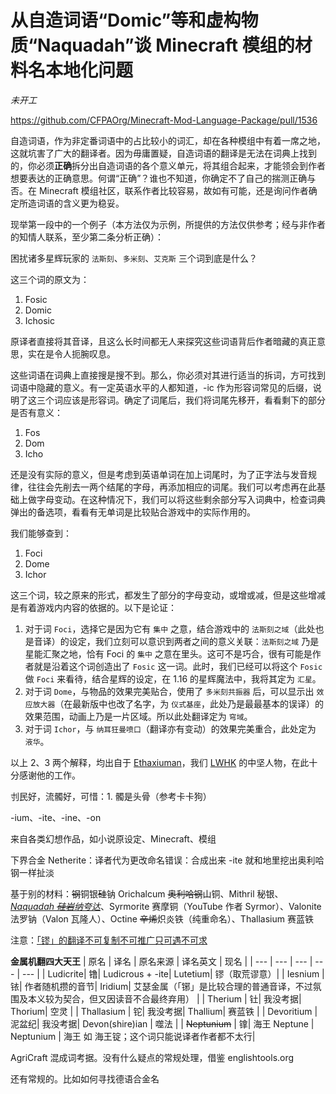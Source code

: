 # 从自造词语“Domic”等和虚构物质“Naquadah”谈 Minecraft 模组的材料名本地化问题

*未开工*

https://github.com/CFPAOrg/Minecraft-Mod-Language-Package/pull/1536

自造词语，作为非定番词语中的占比较小的词汇，却在各种模组中有着一席之地，这就坑害了广大的翻译者。因为毋庸置疑，自造词语的翻译是无法在词典上找到的，你必须**正确**拆分出自造词语的各个意义单元，将其组合起来，才能领会到作者想要表达的正确意思。何谓“正确”？谁也不知道，你确定不了自己的揣测正确与否。在 Minecraft 模组社区，联系作者比较容易，故如有可能，还是询问作者确定所造词语的含义更为稳妥。

现举第一段中的一个例子（本方法仅为示例，所提供的方法仅供参考；经与非作者的知情人联系，至少第二条分析正确）：

困扰诸多星辉玩家的 `法斯刻`、`多米刻`、`艾克斯` 三个词到底是什么？

这三个词的原文为：

1. Fosic
2. Domic
3. Ichosic

原译者直接将其音译，且这么长时间都无人来探究这些词语背后作者暗藏的真正意思，实在是令人扼腕叹息。

这些词语在词典上直接搜是搜不到。那么，你必须对其进行适当的拆词，方可找到词语中隐藏的意义。有一定英语水平的人都知道，-ic 作为形容词常见的后缀，说明了这三个词应该是形容词。确定了词尾后，我们将词尾先移开，看看剩下的部分是否有意义：

1. Fos
2. Dom
3. Icho

还是没有实际的意义，但是考虑到英语单词在加上词尾时，为了正字法与发音规律，往往会先削去一两个结尾的字母，再添加相应的词尾。我们可以考虑再在此基础上做字母变动。在这种情况下，我们可以将这些剩余部分写入词典中，检查词典弹出的备选项，看看有无单词是比较贴合游戏中的实际作用的。

我们能够查到：

1. Foci
2. Dome
3. Ichor

这三个词，较之原来的形式，都发生了部分的字母变动，或增或减，但是这些增减是有着游戏内内容的依据的。以下是论证：

1. 对于词 `Foci`，选择它是因为它有 `集中` 之意，结合游戏中的 `法斯刻之域`（此处也是音译）的设定，我们立刻可以意识到两者之间的意义关联：`法斯刻之域` 乃是星能汇聚之地，恰有 Foci 的 `集中` 之意在里头。这可不是巧合，很有可能是作者就是沿着这个词创造出了 `Fosic` 这一词。此时，我们已经可以将这个 `Fosic` 做 `Foci` 来看待，结合星辉的设定，在 1.16 的星辉魔法中，我将其定为 `汇星`。
2. 对于词 `Dome`，与物品的效果完美贴合，使用了 `多米刻共振器` 后，可以显示出 `效应放大器`（在最新版中也改了名字，为 `仪式基座`，此处乃是最最基本的误译）的效果范围，动画上乃是一片区域。所以此处翻译定为 `穹域`。
3. 对于词 `Ichor`，与 `纳耳狂曼喷口`（翻译亦有变动）的效果完美重合，此处定为 `液华`。

以上 2、3 两个解释，均出自于 [Ethaxiuman](https://github.com/Determancer)，我们 [LWHK](https://lwhk.github.io) 的中坚人物，在此十分感谢他的工作。

刌民好，流髑好，可惜：1. 髑是头骨（参考卡卡狗）

-ium、-ite、-ine、-on

来自各类幻想作品，如小说原设定、Minecraft、模组
    
下界合金 Netherite：译者代为更改命名错误：合成出来 -ite 就和地里挖出奥利哈钢一样扯淡

基于别的材料：~~钢~~铜银~~硅~~钠
Orichalcum ~~奥利哈钢~~山铜、Mithril 秘银、<u>*Naquadah ~~硅岩~~纳夸达*</u>、Syrmorite 赛摩铜（YouTube 作者 Syrmor）、Valonite 法罗钠（Valon 瓦隆人）、Octine ~~辛烯~~炽炎铁（纯重命名）、Thallasium 赛蓝铁
    
注意：<u>「镠」的翻译不可复制不可推广只可遇不可求</u>

**金属机翻四大天王**
| 原名      | 译名 | 原名来源      | 译名英文 | 现名 |
| --- | --- | --- | --- | --- |
| Ludicrite| 镥| Ludicrous + -ite| Lutetium| 镠（取荒谬意）|
| Iesnium   | 铱| 作者随机攒的音节| Iridium| 艾瑟金属（「铘」是比较合理的普通音译，不过氛围及本义较为契合，但又因读音不合最终弃用） |
| Therium   | 钍| 我没考据| Thorium| 空灵 |
| Thallasium   | 铊| 我没考据| Thallium| 赛蓝铁 |
| Devoritium   | 泥盆纪| 我没考据| Devon(shire)ian | 噬法 |
| <del>Neptunium</del>   | 镎| 海王 Neptune      | Neptunium       | 海王 如 海王锭；这个词只能说译者作者都不太行|

AgriCraft 混成词考据。没有什么疑点的常规处理，借鉴 englishtools.org

还有常规的。比如如何寻找德语合金名